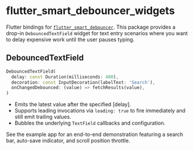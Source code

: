 # flutter_smart_debouncer_widgets

Flutter bindings for [`flutter_smart_debouncer`](../flutter_smart_debouncer). This package provides
a drop-in `DebouncedTextField` widget for text entry scenarios where you want to delay expensive
work until the user pauses typing.

## DebouncedTextField

```dart
DebouncedTextField(
  delay: const Duration(milliseconds: 400),
  decoration: const InputDecoration(labelText: 'Search'),
  onChangedDebounced: (value) => fetchResults(value),
)
```

- Emits the latest value after the specified [delay].
- Supports leading invocations via `leading: true` to fire immediately and still emit trailing values.
- Bubbles the underlying `TextField` callbacks and configuration.

See the example app for an end-to-end demonstration featuring a search bar, auto-save indicator, and
scroll position throttle.
